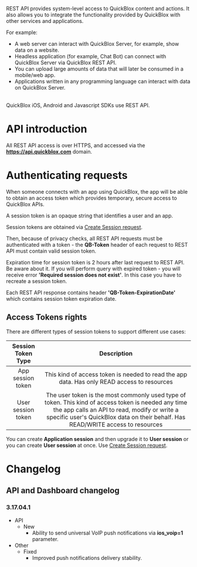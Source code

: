 REST API provides system-level access to QuickBlox content and actions. It also allows you to integrate the functionality provided by QuickBlox with other services and applications.

For example:

* A web server can interact with QuickBlox Server, for example, show data on a website.
* Headless application (for example, Chat Bot) can connect with QuickBlox Server via QuickBlox REST API.
* You can upload large amounts of data that will later be consumed in a mobile/web app.
* Applications written in any programming language can interact with data on QuickBlox Server.

<br>
QuickBlox iOS, Android and Javascript SDKs use REST API.

<span id="API_introduction" class="on_page_navigation"></span>
# API introduction
All REST API access is over HTTPS, and accessed via the **https://api.quickblox.com** domain.

<span id="Authenticating_requests" class="on_page_navigation"></span>
# Authenticating requests
When someone connects with an app using QuickBlox, the app will be able to obtain an access token which provides temporary, secure access to QuickBlox APIs.

A session token is an opaque string that identifies a user and an app.

Session tokens are obtained via [Create Session request](3_Session_API.md).

Then, because of privacy checks, all REST API requests must be authenticated with a token - the **QB-Token** header of each request to REST API must contain valid session token. 

Expiration time for session token is 2 hours after last request to REST API. Be aware about it. If you will perform query with expired token - you will receive error **'Required session does not exist'**. In this case you have to recreate a session token. 

Each REST API response contains header **'QB-Token-ExpirationDate'** which contains session token expiration date. 

## Access Tokens rights
There are different types of session tokens to support different use cases:

| Session Token Type | Description |
|:----:|:-------:|
| App session token | This kind of access token is needed to read the app data. Has only READ access to resources |
| User session token  | The user token is the most commonly used type of token. This kind of access token is needed any time the app calls an API to read, modify or write a specific user's QuickBlox data on their behalf. Has READ/WRITE access to resources |


You can create **Application session** and then upgrade it to **User session** or you can create **User session** at once. Use [Create Session request](3_Session_API.md).
 
<span id="Changelog" class="on_page_navigation"></span>
# Changelog

## API and Dashboard changelog

### 3.17.04.1
* API
	* New
		* Ability to send universal VoIP push notifications via **ios_voip=1** parameter.
* Other
	* Fixed
		* Improved push notifications delivery stability.
